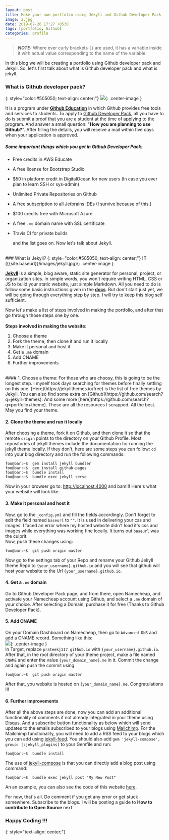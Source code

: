 ```yaml
---
layout: post
title: Make your own portfolio using Jekyll and Github Developer Pack
image: 2.jpg
date: 2019-07-26 17:27 +0530
tags: [portfolio, Github]
categories: profile
---
```


> **_NOTE:_**  Where ever curly brackets `{}` are used, it has a variable inside it with actual value corresponding to the name of the variable.

In this blog we will be creating a portfolio using Github developer pack and Jekyll.
So, let's first talk about what is Github developer pack and what is jekyll.

### What is Github developer pack?
{: style="color:#505050; text-align: center;"}
![]({{site.baseurl}}/images/gdpack.png){: .center-image }

It is a program under [**Github Education**](https://education.github.com/) in which Github provides free tools and services to students.
To apply to [Github Developer Pack](https://education.github.com/pack), all you have to do is submit a proof that you are a student at the time 
of applying to the program. And answer a small question: "**How you are planning to use Github?**". After filling the details, you will receive
a mail within five days when your application is approved.

##### Some important things which you get in Github Developer Pack:
* Free credits in AWS Educate
* A free license for Bootstrap Studio
* $50 in platform credit in DigitalOcean for new users (In case you ever plan to learn SSH or sys-admin)
* Unlimited Private Repositories on Github
* A free subscription to all Jetbrains IDEs (I survive because of this.)
* $100 credits free with Microsoft Azure
* A free `.me` domain name with SSL certificate
* Travis CI for private builds
  
  and the list goes on. Now let's talk about Jekyll.

<br/>
### What is Jekyll?
{: style="color:#505050; text-align: center;"}
![]({{site.baseurl}}/images/jekyll.jpg){: .center-image }

[**Jekyll**](https://jekyllrb.com) is a simple, blog aware, static site generator for personal, project, or organization sites. 
In simple words, you won't require writing HTML, CSS or JS to build your static website, just simple Markdown. All you need to do is follow some basic instructions given in the [**docs**](https://jekyllrb.com/docs). 
But don't start just yet, we will be going through everything step by step. I will try to keep this blog self sufficient.

Now let's make a list of steps involved in making the portfolio, and after that go through those steps one by one.
<br/><br/>
**Steps involved in making the website:**
1. Choose a theme
2. Fork the theme, then clone it and run it locally
3. Make it personal and host it
4. Get a `.me` domain
5. Add CNAME
6. Further improvements

<br/>
#### 1. Choose a theme:
For those who are choosy, this is going to be the longest step. I myself took days searching for themes before finally settling on this one.
[Here](https://jekyllthemes.io/free) is the list of free themes by Jekyll. You can also find some extra on [Github](https://github.com/search?q=jekyll+themes). 
And some more [here](https://github.com/search?q=portfolio+theme). These are all the resources I scrapped. All the best. May you find your theme.

#### 2. Clone the theme and run it locally
After choosing a theme, fork it on Github, and then clone it so that the remote `origin` points to the directory on your Github Profile. 
Most repositories of jekyll themes include the documentation for running the jekyll theme locally. If they don't, here are some steps you can follow:
`cd` into your blog directory and run the following commands: 

```console
foo@bar:~$  gem install jekyll bundler
foo@bar:~$  gem install github-pages
foo@bar:~$  bundle install
foo@bar:~$  bundle exec jekyll serve
```
Now in your browser go to: [http://localhost:4000](http://localhost:4000) and bam!!! Here's what your website will look like.

#### 3. Make it personal and host it
Now, go to the `_config.yml` and fill the fields accordingly. Don't forget to edit the field named `baseurl` to `""`. It is used in 
delivering your css and images. I faced an error where my hosted website didn't load it's css and images while everything was working
fine locally. It turns out `baseurl` was the culprit.  
Now, push these changes using:
```console
foo@bar:~$  git push origin master
``` 
Now go to the settings tab of your Repo and rename your Github Jekyll theme Repo to `{your_username}.github.io` and you will see that github will host 
your website to the Url `{your_username}.github.io`.

#### 4. Get a `.me` domain
Go to Github Developer Pack page, and from there, open Namecheap, and activate your Namecheap account using Github, and select a `.me` domain 
of your choice. After selecting a Domain, purchase it for free (Thanks to Github Developer Pack). 

#### 5. Add CNAME
On your Domain Dashboard on Namecheap, then go to `Advanced DNS` 
and add a CNAME record. Something like this:
<br/>
![]({{site.baseurl}}/images/dnsr.png){: .center-image }
<br/>
In Target, replace `prateekj117.github.io` with `{your_username}.github.io`.
After that, in the root directory of your theme project, make a file named `CNAME` and enter the value `{your_domain_name}.me` in it.
Commit the change and again push the commit using:
```console
foo@bar:~$  git push origin master
``` 
After that, you website is hosted on `{your_domain_name}.me`.  Congratulations !!!

#### 6. Further improvements
After all the above steps are done, now you can add an additional functionality of comments if not already integrated in your theme using [Disqus](https://disqus.com/).
And a subscribe button functionality as below which will send updates to the emails subscribed to your blogs using [Mailchimp](https://mailchimp.com/).
For the Mailchimp functionality, you will need to add a RSS feed to your blogs which you can add using [jekyll-feed](https://github.com/jekyll/jekyll-feed).
You should also add `gem 'jekyll-compose', group: [:jekyll_plugins]` to your Gemfile and run:
```console
foo@bar:~$  bundle install
``` 
The use of [jekyll-compose](https://github.com/jekyll/jekyll-compose) is that you can directly add a blog post using command:
```console
foo@bar:~$  bundle exec jekyll post "My New Post"
``` 

An an example, you can also see the code of this website [here](https://github.com/prateekj117/prateekj117.github.io). 

For now, that's all. Do comment if you get any error or get stuck somewhere. Subscribe to the blogs. I will be posting a guide to 
**How to contribute to Open Source** next.
### Happy Coding !!!
{: style="text-align: center;"}

